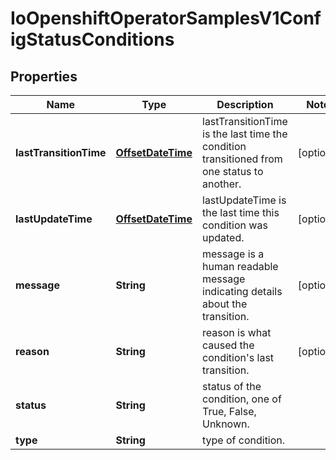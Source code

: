 
# IoOpenshiftOperatorSamplesV1ConfigStatusConditions

## Properties
Name | Type | Description | Notes
------------ | ------------- | ------------- | -------------
**lastTransitionTime** | [**OffsetDateTime**](OffsetDateTime.md) | lastTransitionTime is the last time the condition transitioned from one status to another. |  [optional]
**lastUpdateTime** | [**OffsetDateTime**](OffsetDateTime.md) | lastUpdateTime is the last time this condition was updated. |  [optional]
**message** | **String** | message is a human readable message indicating details about the transition. |  [optional]
**reason** | **String** | reason is what caused the condition&#39;s last transition. |  [optional]
**status** | **String** | status of the condition, one of True, False, Unknown. | 
**type** | **String** | type of condition. | 



